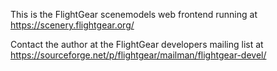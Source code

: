 This is the FlightGear scenemodels web frontend running at
https://scenery.flightgear.org/

Contact the author at the FlightGear developers mailing list at
https://sourceforge.net/p/flightgear/mailman/flightgear-devel/
